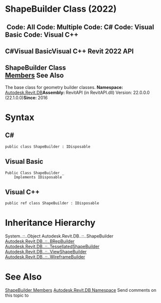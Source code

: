 # ShapeBuilder Class (2022)

﻿
 Code: All Code: Multiple Code: C# Code: Visual Basic Code: Visual C++   
---  
C#Visual BasicVisual C++
Revit 2022 API  
---  
ShapeBuilder Class  
[Members](f84829bc-bc5b-d132-7892-7b7abcb9004e.md "ShapeBuilder Members") See Also  
---  
The base class for geometry builder classes. 
**Namespace:** [Autodesk.Revit.DB](87546ba7-461b-c646-cbb1-2cb8f5bff8b2.md "Autodesk.Revit.DB Namespace")**Assembly:** RevitAPI (in RevitAPI.dll) Version: 22.0.0.0 (22.1.0.0)**Since:** 2016 
# Syntax
C#  
---  
```text
public class ShapeBuilder : IDisposable
```
  
Visual Basic  
---  
```text
Public Class ShapeBuilder _
	Implements IDisposable
```
  
Visual C++  
---  
```text
public ref class ShapeBuilder : IDisposable
```
  
# Inheritance Hierarchy
System..::..Object Autodesk.Revit.DB..::..ShapeBuilder [Autodesk.Revit.DB..::..BRepBuilder](94c1fef4-2933-ce67-9c2d-361cbf8a42b4.md "BRepBuilder Class") [Autodesk.Revit.DB..::..TessellatedShapeBuilder](a144b0e3-c997-eac1-5c00-51c56d9e66f2.md "TessellatedShapeBuilder Class") [Autodesk.Revit.DB..::..ViewShapeBuilder](f99edd24-4519-56d5-a5d6-aa1565a893af.md "ViewShapeBuilder Class") [Autodesk.Revit.DB..::..WireframeBuilder](ae9e719b-5d13-45c5-22d8-49111edfcfc4.md "WireframeBuilder Class")
# See Also
[ShapeBuilder Members](f84829bc-bc5b-d132-7892-7b7abcb9004e.md "ShapeBuilder Members")
[Autodesk.Revit.DB Namespace](87546ba7-461b-c646-cbb1-2cb8f5bff8b2.md "Autodesk.Revit.DB Namespace")
Send comments on this topic to 